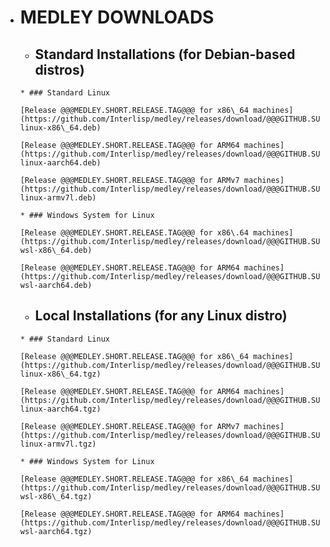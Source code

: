 *    # MEDLEY DOWNLOADS
 
     *    ## Standard Installations (for Debian-based distros)

         * ### Standard Linux

         [Release @@@MEDLEY.SHORT.RELEASE.TAG@@@ for x86\_64 machines](https://github.com/Interlisp/medley/releases/download/@@@GITHUB.SUBDIR@@@/@@@FULL.RELEASE.FILENAME@@@-linux-x86\_64.deb)

         [Release @@@MEDLEY.SHORT.RELEASE.TAG@@@ for ARM64 machines](https://github.com/Interlisp/medley/releases/download/@@@GITHUB.SUBDIR@@@/@@@FULL.RELEASE.FILENAME@@@-linux-aarch64.deb)

         [Release @@@MEDLEY.SHORT.RELEASE.TAG@@@ for ARMv7 machines](https://github.com/Interlisp/medley/releases/download/@@@GITHUB.SUBDIR@@@/@@@FULL.RELEASE.FILENAME@@@-linux-armv7l.deb)

         * ### Windows System for Linux

         [Release @@@MEDLEY.SHORT.RELEASE.TAG@@@ for x86\.64 machines](https://github.com/Interlisp/medley/releases/download/@@@GITHUB.SUBDIR@@@/@@@FULL.RELEASE.FILENAME@@@-wsl-x86\_64.deb)

         [Release @@@MEDLEY.SHORT.RELEASE.TAG@@@ for ARM64 machines](https://github.com/Interlisp/medley/releases/download/@@@GITHUB.SUBDIR@@@/@@@FULL.RELEASE.FILENAME@@@-wsl-aarch64.deb)

     *    ## Local Installations (for any Linux distro)

         * ### Standard Linux

         [Release @@@MEDLEY.SHORT.RELEASE.TAG@@@ for x86\_64 machines](https://github.com/Interlisp/medley/releases/download/@@@GITHUB.SUBDIR@@@/@@@FULL.RELEASE.FILENAME@@@-linux-x86\_64.tgz)

         [Release @@@MEDLEY.SHORT.RELEASE.TAG@@@ for ARM64 machines](https://github.com/Interlisp/medley/releases/download/@@@GITHUB.SUBDIR@@@/@@@FULL.RELEASE.FILENAME@@@-linux-aarch64.tgz)

         [Release @@@MEDLEY.SHORT.RELEASE.TAG@@@ for ARMv7 machines](https://github.com/Interlisp/medley/releases/download/@@@GITHUB.SUBDIR@@@/@@@FULL.RELEASE.FILENAME@@@-linux-armv7l.tgz)

         * ### Windows System for Linux

         [Release @@@MEDLEY.SHORT.RELEASE.TAG@@@ for x86\_64 machines](https://github.com/Interlisp/medley/releases/download/@@@GITHUB.SUBDIR@@@/@@@FULL.RELEASE.FILENAME@@@-wsl-x86\_64.tgz)

         [Release @@@MEDLEY.SHORT.RELEASE.TAG@@@ for ARM64 machines](https://github.com/Interlisp/medley/releases/download/@@@GITHUB.SUBDIR@@@/@@@FULL.RELEASE.FILENAME@@@-wsl-aarch64.tgz)








